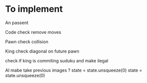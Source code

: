 # To implement
An passent 

Code check remove moves

Pawn check collision

King check diagonal on future pawn 

check if king is commiting suduku and make ilegal


AI mabe take previous images ?
            state = state.unsqueeze(0)
            state = state.unsqueeze(0)